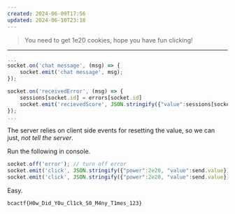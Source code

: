 ```yaml
---
created: 2024-06-09T17:56
updated: 2024-06-10T23:18
---
```


>You need to get 1e20 cookies, hope you have fun clicking!

---

```js
...
socket.on('chat message', (msg) => {
	socket.emit('chat message', msg);
});

socket.on('receivedError', (msg) => {
	sessions[socket.id] = errors[socket.id]
	socket.emit('recievedScore', JSON.stringify({"value":sessions[socket.id]}));
});
...
```

The server relies on client side events for resetting the value, so we can just, *not tell the server*.

Run the following in console.

```js
socket.off('error'); // turn off error
socket.emit('click', JSON.stringify({"power":2e20, "value":send.value}));
socket.emit('click', JSON.stringify({"power":2e20, "value":send.value}));//run again
```

Easy.

```flag
bcactf{H0w_Did_Y0u_Cl1ck_S0_M4ny_T1mes_123}
```
